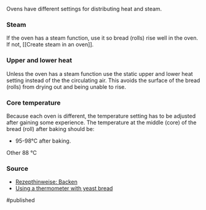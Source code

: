 Ovens have different settings for distributing heat and steam. 

### Steam
If the oven has a steam function, use it so bread (rolls) rise well in the oven. If not, [[Create steam in an oven]].

### Upper and lower heat 
Unless the oven has a steam function use the static upper and lower heat setting instead of the the circulating air. This avoids the surface of the bread (rolls) from drying out and being unable to rise.  

### Core temperature
Because each oven is different, the temperature setting has to be adjusted after gaining some experience. The temperature at the middle (core) of the bread (roll) after baking should be:
* 95-98°C after baking.

Other 88 ℃

### Source
- [Rezepthinweise: Backen](https://www.ploetzblog.de/rezepthinweise/)
- [Using a thermometer with yeast bread](https://www.kingarthurbaking.com/blog/2017/04/07/using-a-thermometer-with-yeast-bread)

#published 